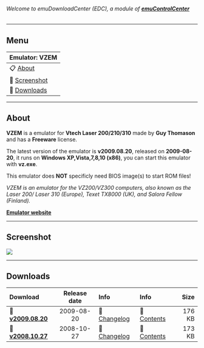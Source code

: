 ###### Welcome to emuDownloadCenter (EDC), a module of [**emuControlCenter**](https://github.com/PhoenixInteractiveNL/emuControlCenter/wiki/)
***
## Menu
| **Emulator: VZEM** |
|:---------|
| :clipboard: [About](#about) |
| :sunrise: [Screenshot](#screenshot) |
| :floppy_disk: [Downloads](#downloads) |
***
## About
**VZEM** is a emulator for **Vtech Laser 200/210/310** made by **Guy Thomason** and has a **Freeware** license.

The latest version of the emulator is **v2009.08.20**, released on **2009-08-20**, it runs on **Windows XP,Vista,7,8,10 (x86)**, you can start this emulator with **vz.exe**.

This emulator does **NOT** specificly need BIOS image(s) to start ROM files!

_VZEM is an emulator for the VZ200/VZ300 computers, also known as the Laser 200/ Laser 310 (Europe), Texet TX8000 (UK), and Salora Fellow (Finland)._

[**Emulator website**](http://intertek00.customer.netspace.net.au/vz200/)
***
## Screenshot
![](https://raw.githubusercontent.com/PhoenixInteractiveNL/emuDownloadCenter/master/hooks/vzem/screen.jpg)
***
## Downloads
| Download | Release date  | Info       | Info       | Size       |
|:---------|:-------------:|:-----------|:-----------|-----------:|
| :floppy_disk: [**v2009.08.20**](https://github.com/PhoenixInteractiveNL/edc-repo0002/raw/master/vzem/2009.08.20.7z) | 2009-08-20 | :page_facing_up: [Changelog](https://github.com/PhoenixInteractiveNL/edc-repo0002/blob/master/vzem/2009.08.20_changelog.txt) | :mag_right: [Contents](https://github.com/PhoenixInteractiveNL/edc-repo0002/blob/master/vzem/2009.08.20_contents.txt) | 176 KB |
| :floppy_disk: [**v2008.10.27**](https://github.com/PhoenixInteractiveNL/edc-repo0002/raw/master/vzem/2008.10.27.7z) | 2008-10-27 | :page_facing_up: [Changelog](https://github.com/PhoenixInteractiveNL/edc-repo0002/blob/master/vzem/2008.10.27_changelog.txt) | :mag_right: [Contents](https://github.com/PhoenixInteractiveNL/edc-repo0002/blob/master/vzem/2008.10.27_contents.txt) | 173 KB |
